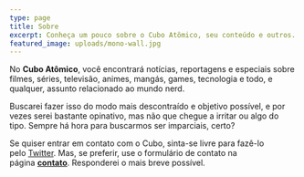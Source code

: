 ```yaml
---
type: page
title: Sobre
excerpt: Conheça um pouco sobre o Cubo Atômico, seu conteúdo e outros.
featured_image: uploads/mono-wall.jpg
---
```

No **Cubo Atômico**, você encontrará notícias, reportagens e especiais sobre filmes, séries, televisão, animes, mangás, games, tecnologia e todo, e qualquer, assunto relacionado ao mundo nerd.

Buscarei fazer isso do modo mais descontraído e objetivo possível, e por vezes serei bastante opinativo, mas não que chegue a irritar ou algo do tipo. Sempre há hora para buscarmos ser imparciais, certo?

Se quiser entrar em contato com o Cubo, sinta-se livre para fazê-lo pelo [Twitter](https://twitter.com/cubo_atomico). Mas, se preferir, use o formulário de contato na página **[contato](/contato)**. Responderei o mais breve possível.